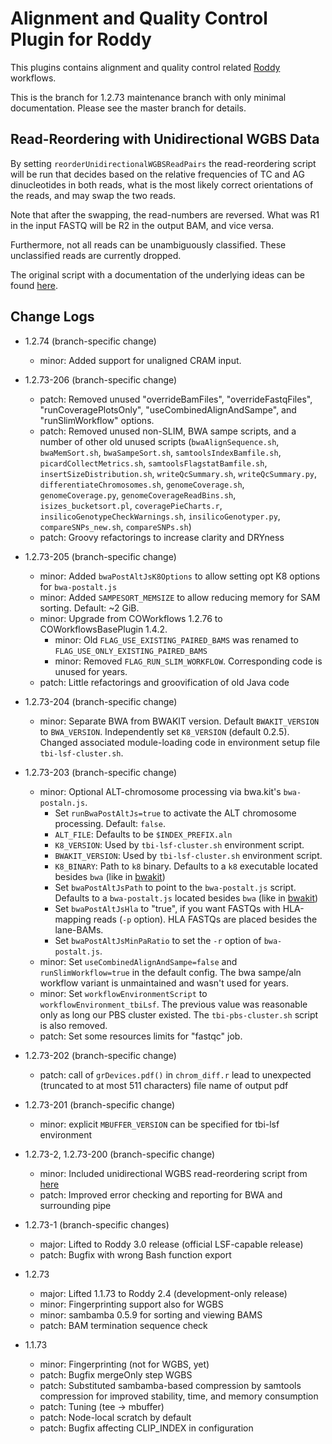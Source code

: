 # Alignment and Quality Control Plugin for Roddy

This plugins contains alignment and quality control related [Roddy](https://github.com/TheRoddyWMS/Roddy) workflows.

This is the branch for 1.2.73 maintenance branch with only minimal documentation. Please see the master branch for details.

## Read-Reordering with Unidirectional WGBS Data

By setting `reorderUnidirectionalWGBSReadPairs` the read-reordering script will be run that decides based on the relative frequencies of TC and AG dinucleotides in both reads, what is the most likely correct orientations of the reads, and may swap the two reads.

Note that after the swapping, the read-numbers are reversed. What was R1 in the input FASTQ will be R2 in the output BAM, and vice versa.

Furthermore, not all reads can be unambiguously classified. These unclassified reads are currently dropped. 

The original script with a documentation of the underlying ideas can be found [here](https://github.com/cimbusch/TWGBS.git).

## Change Logs

* 1.2.74 (branch-specific change)
  - minor: Added support for unaligned CRAM input.

* 1.2.73-206 (branch-specific change)
  - patch: Removed unused "overrideBamFiles", "overrideFastqFiles", "runCoveragePlotsOnly", "useCombinedAlignAndSampe", and "runSlimWorkflow" options.
  - patch: Removed unused non-SLIM, BWA sampe scripts, and a number of other old unused scripts (`bwaAlignSequence.sh`, `bwaMemSort.sh`, `bwaSampeSort.sh`, `samtoolsIndexBamfile.sh`, `picardCollectMetrics.sh`, `samtoolsFlagstatBamfile.sh`, `insertSizeDistribution.sh`, `writeQcSummary.sh`, `writeQcSummary.py`, `differentiateChromosomes.sh`, `genomeCoverage.sh`, `genomeCoverage.py`, `genomeCoverageReadBins.sh`, `isizes_bucketsort.pl`, `coveragePieCharts.r`, `insilicoGenotypeCheckWarnings.sh`, `insilicoGenotyper.py`, `compareSNPs_new.sh`, `compareSNPs.sh`)
  - patch: Groovy refactorings to increase clarity and DRYness

* 1.2.73-205 (branch-specific change)
  - minor: Added `bwaPostAltJsK8Options` to allow setting opt K8 options for `bwa-postalt.js`
  - minor: Added `SAMPESORT_MEMSIZE` to allow reducing memory for SAM sorting. Default: ~2 GiB.
  - minor: Upgrade from COWorkflows 1.2.76 to COWorkflowsBasePlugin 1.4.2.
    - minor: Old `FLAG_USE_EXISTING_PAIRED_BAMS` was renamed to `FLAG_USE_ONLY_EXISTING_PAIRED_BAMS`
    - minor: Removed `FLAG_RUN_SLIM_WORKFLOW`. Corresponding code is unused for years.
  - patch: Little refactorings and groovification of old Java code

* 1.2.73-204 (branch-specific change)
  - minor: Separate BWA from BWAKIT version. Default `BWAKIT_VERSION` to `BWA_VERSION`. Independently set `K8_VERSION` (default 0.2.5). Changed associated module-loading code in environment setup file `tbi-lsf-cluster.sh`.

* 1.2.73-203 (branch-specific change)
  - minor: Optional ALT-chromosome processing via bwa.kit's `bwa-postaln.js`.
    * Set `runBwaPostAltJs=true` to activate the ALT chromosome processing. Default: `false`.
    * `ALT_FILE`: Defaults to be `$INDEX_PREFIX.aln`
    * `K8_VERSION`: Used by `tbi-lsf-cluster.sh` environment script.
    * `BWAKIT_VERSION`: Used by `tbi-lsf-cluster.sh` environment script.
    * `K8_BINARY`: Path to `k8` binary. Defaults to a `k8` executable located besides `bwa` (like in [bwakit](https://github.com/lh3/bwa/tree/master/bwakit))
    * Set `bwaPostAltJsPath` to point to the `bwa-postalt.js` script. Defaults to a `bwa-postalt.js` located besides `bwa` (like in [bwakit](https://github.com/lh3/bwa/tree/master/bwakit))
    * Set `bwaPostAltJsHla` to "true", if you want FASTQs with HLA-mapping reads (`-p` option). HLA FASTQs are placed besides the lane-BAMs.
    * Set `bwaPostAltJsMinPaRatio` to set the `-r` option of `bwa-postalt.js`.
  - minor: Set `useCombinedAlignAndSampe=false` and `runSlimWorkflow=true` in the default config. The bwa sampe/aln workflow variant is unmaintained and wasn't used for years.
  - minor: Set `workflowEnvironmentScript` to `workflowEnvironment_tbiLsf`. The previous value was reasonable only as long our PBS cluster existed. The `tbi-pbs-cluster.sh` script is also removed.
  - patch: Set some resources limits for "fastqc" job.

* 1.2.73-202 (branch-specific change)
  - patch: call of `grDevices.pdf()` in `chrom_diff.r` lead to unexpected 
    (truncated to at most 511 characters) file name of output pdf 
  
* 1.2.73-201 (branch-specific change)
  - minor: explicit `MBUFFER_VERSION` can be specified for tbi-lsf environment
  
* 1.2.73-2, 1.2.73-200 (branch-specific change)
  - minor: Included unidirectional WGBS read-reordering script from [here](https://github.com/cimbusch/TWGBS.git)
  - patch: Improved error checking and reporting for BWA and surrounding pipe
  
* 1.2.73-1 (branch-specific changes)
  - major: Lifted to Roddy 3.0 release (official LSF-capable release)
  - patch: Bugfix with wrong Bash function export

* 1.2.73
  - major: Lifted 1.1.73 to Roddy 2.4 (development-only release)
  - minor: Fingerprinting support also for WGBS
  - minor: sambamba 0.5.9 for sorting and viewing BAMS
  - patch: BAM termination sequence check

* 1.1.73
  - minor: Fingerprinting (not for WGBS, yet)
  - patch: Bugfix mergeOnly step WGBS
  - patch: Substituted sambamba-based compression by samtools compression for improved stability, time, and memory consumption
  - patch: Tuning (tee -> mbuffer)
  - patch: Node-local scratch by default
  - patch: Bugfix affecting CLIP_INDEX in configuration 
